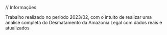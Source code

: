 // Informações

Trabalho realizado no periodo 2023/02, com o intuito de realizar uma analise completa do Desmatamento da Amazonia Legal com dados reais e atualizados
